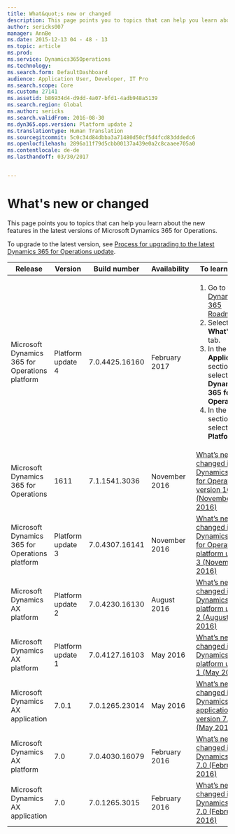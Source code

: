 ```yaml
---
title: What&quot;s new or changed
description: This page points you to topics that can help you learn about the new features in the latest versions of Microsoft Dynamics 365 for Operations.
author: sericks007
manager: AnnBe
ms.date: 2015-12-13 04 - 48 - 13
ms.topic: article
ms.prod: 
ms.service: Dynamics365Operations
ms.technology: 
ms.search.form: DefaultDashboard
audience: Application User, Developer, IT Pro
ms.search.scope: Core
ms.custom: 27141
ms.assetid: b86934d4-d9dd-4a07-bfd1-4adb948a5139
ms.search.region: Global
ms.author: sericks
ms.search.validFrom: 2016-08-30
ms.dyn365.ops.version: Platform update 2
ms.translationtype: Human Translation
ms.sourcegitcommit: 5c0c34d84dbba3a71480d50cf5d4fcd83dddedc6
ms.openlocfilehash: 2896a11f79d5cbb00137a439e0a2c8caaee705a0
ms.contentlocale: de-de
ms.lasthandoff: 03/30/2017


---
```


# <a name="whats-new-or-changed"></a>What's new or changed

This page points you to topics that can help you learn about the new features in the latest versions of Microsoft Dynamics 365 for Operations.

To upgrade to the latest version, see [Process for upgrading to the latest Dynamics 365 for Operations update](/migration-upgrade/upgrade-latest-update.md).
<table>
<colgroup>
<col width="20%" />
<col width="20%" />
<col width="20%" />
<col width="20%" />
<col width="20%" />
</colgroup>
<thead>
<tr class="header">
<th><strong>Release</strong></th>
<th><strong><strong>Version</strong></strong></th>
<th><strong><strong>Build number</strong></strong></th>
<th><strong><strong>Availability</strong></strong></th>
<th><strong><strong>To learn more</strong></strong></th>
</tr>
</thead>
<tbody>
<tr class="odd">
<td>Microsoft Dynamics 365 for Operations platform</td>
<td>Platform update 4</td>
<td>7.0.4425.16160</td>
<td>February 2017</td>
<td><ol>
<li>Go to the <a href="https://roadmap.dynamics.com/">Dynamics 365 Roadmap</a>.</li>
<li>Select the <strong>What's New</strong> tab.</li>
<li>In the <strong>Applications</strong> section, select <strong>Dynamics 365 for Operations</strong>.</li>
<li>In the <strong>Areas</strong> section, select <strong>Cloud Platform</strong>.</li>
</ol></td>
</tr>
<tr class="even">
<td>Microsoft Dynamics 365 for Operations</td>
<td>1611</td>
<td> 7.1.1541.3036</td>
<td>November 2016</td>
<td><a href="whats-new-dynamics-365-operations-1611.md">What’s new or changed in Dynamics 365 for Operations version 1611 (November 2016)</a></td>
</tr>
<tr class="odd">
<td>Microsoft Dynamics 365 for Operations platform</td>
<td>Platform update 3</td>
<td> 7.0.4307.16141</td>
<td>November 2016</td>
<td><a href="whats-new-platform-update-3.md">What’s new or changed in Dynamics 365 for Operations platform update 3 (November 2016)</a></td>
</tr>
<tr class="even">
<td>Microsoft Dynamics AX platform</td>
<td>Platform update 2</td>
<td>7.0.4230.16130</td>
<td>August 2016</td>
<td><a href="whats-new-platform-update-2.md">What’s new or changed in Dynamics AX platform update 2 (August 2016)</a></td>
</tr>
<tr class="odd">
<td>Microsoft Dynamics AX platform</td>
<td>Platform update 1</td>
<td>7.0.4127.16103</td>
<td>May 2016</td>
<td><a href="whats-new-changed-platform-version-7-1-may-2016.md">What’s new or changed in Dynamics AX platform update 1 (May 2016)</a></td>
</tr>
<tr class="even">
<td>Microsoft Dynamics AX application</td>
<td>7.0.1</td>
<td>7.0.1265.23014</td>
<td>May 2016</td>
<td><a href="whats-new-changed-application-version-7-0-1-may-2016.md">What’s new or changed in Dynamics AX application version 7.0.1 (May 2016)</a></td>
</tr>
<tr class="odd">
<td>Microsoft Dynamics AX platform</td>
<td>7.0</td>
<td>7.0.4030.16079</td>
<td>February 2016</td>
<td><a href="whats-new-changed-7-0-february-2016.md">What’s new or changed in Dynamics AX 7.0 (February 2016)</a></td>
</tr>
<tr class="even">
<td>Microsoft Dynamics AX application</td>
<td>7.0</td>
<td>7.0.1265.3015</td>
<td>February 2016</td>
<td><a href="whats-new-changed-7-0-february-2016.md">What’s new or changed in Dynamics AX 7.0 (February 2016)</a></td>
</tr>
</tbody>
</table>





